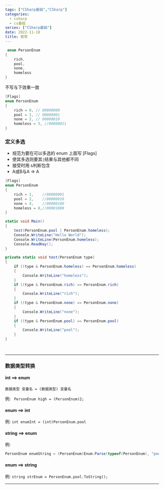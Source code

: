 ```yaml
---
tags: ["CSharp基础","CSharp"]
categories:
  - csharp
  - cs基础
series: ["CSharp基础"]
date: 2022-11-18
title: 枚举 
---
```

```c#
 enum PersonEnum
{
    rich,
    pool,
    none,
    homeless
}
```

不写与下效果一致

```c#
[Flags]
enum PersonEnum
{
    rich = 0, // 00000000
    pool = 1, // 00000001
    none = 2, // 00000010
    homeless = 3, //00000011
}
```



### 定义多选

* 规范为要在可以多选的 enum 上面写 [Flags]
* 使其多选则要其`|`结果与其他都不同
* 接受时用 `&`判断包含 
* A或B与A => A

```c#
[Flags]
enum PersonEnum
{
    rich = 1,	 //00000001
    pool = 2,	 //00000010
    none = 4,	 //00000100
    homeless = 8,//00001000
}

static void Main()
{
    test(PersonEnum.pool | PersonEnum.homeless);
    Console.WriteLine("Hello World");
    Console.WriteLine(PersonEnum.homeless);
    Console.ReadKey();
}

private static void test(PersonEnum type)
{
    if ((type & PersonEnum.homeless) == PersonEnum.homeless)
    {
        Console.WriteLine("homeless");
    }
    if ((type & PersonEnum.rich) == PersonEnum.rich)
    {
        Console.WriteLine("rich");
    }
    if ((type & PersonEnum.none) == PersonEnum.none)
    {
        Console.WriteLine("none");
    }
    if ((type & PersonEnum.pool) == PersonEnum.pool)
    {
        Console.WriteLine("pool");
    }
}

        
```

****

### 数据类型转换 

#### int ==> enum

`数据类型 变量名 = (数据类型) 变量名 `

例: ` PersonEnum high = (PersonEnum)2;`



#### enum ==>  int

例: `int enumInt = (int)PersonEnum.pool`



#### string ==> enum

例: 

```c#
PersonEnum enumString = (PersonEnum)Enum.Parse(typeof(PersonEnum), "pool");
```



#### enum ==> string

例: `string strEnum = PersonEnum.pool.ToString();`

****



